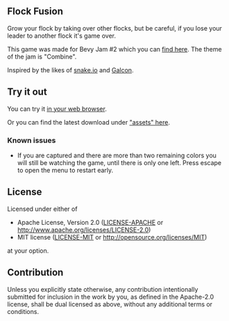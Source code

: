 ## Flock Fusion

Grow your flock by taking over other flocks,
but be careful, if you lose your leader to another flock it's game over.

This game was made for Bevy Jam #2 which you can [find here](https://itch.io/jam/bevy-jam-2). The theme of the jam is "Combine".

Inspired by the likes of [snake.io](https://snake.io) and [Galcon](https://en.wikipedia.org/wiki/Galcon).

## Try it out
You can try it [in your web browser](https://prawl.itch.io/flock-fusion).

Or you can find the latest download under ["assets" here](https://github.com/paul-hansen/bevy-jam-2/releases/latest).

### Known issues

- If you are captured and there are more than two remaining colors you will still be watching the game, until there is only one left. Press escape to open the menu to restart early.

## License

Licensed under either of

* Apache License, Version 2.0
  ([LICENSE-APACHE](LICENSE-APACHE) or http://www.apache.org/licenses/LICENSE-2.0)
* MIT license
  ([LICENSE-MIT](LICENSE-MIT) or http://opensource.org/licenses/MIT)

at your option.

## Contribution

Unless you explicitly state otherwise, any contribution intentionally submitted
for inclusion in the work by you, as defined in the Apache-2.0 license, shall be
dual licensed as above, without any additional terms or conditions.